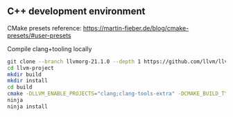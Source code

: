 ## C++ development environment

CMake presets reference:
https://martin-fieber.de/blog/cmake-presets/#user-presets

Compile clang+tooling locally
``` bash
git clone --branch llvmorg-21.1.0 --depth 1 https://github.com/llvm/llvm-project.git
cd llvm-project
mkdir build
mkdir install
cd build
cmake -DLLVM_ENABLE_PROJECTS="clang;clang-tools-extra" -DCMAKE_BUILD_TYPE=Release -DCMAKE_INSTALL_PREFIX=$PWD/../install -G Ninja ../llvm
ninja
ninja install
```

